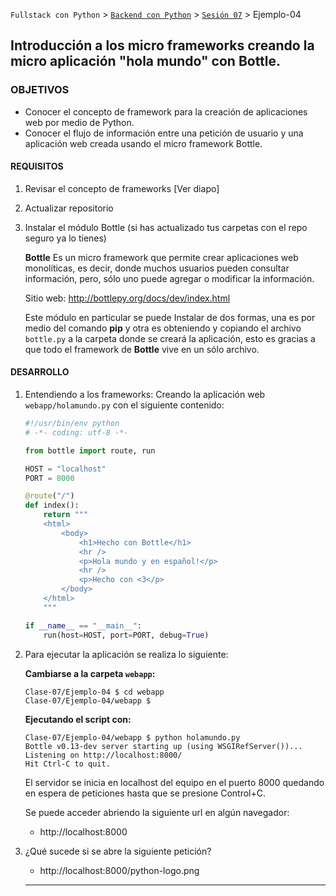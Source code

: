 `Fullstack con Python` > [`Backend con Python`](../../Readme.md) > [`Sesión 07`](../Readme.md) > Ejemplo-04

## Introducción a los micro frameworks creando la micro aplicación "hola mundo" con Bottle.

### OBJETIVOS
- Conocer el concepto de framework para la creación de aplicaciones web por medio de Python.
- Conocer el flujo de información entre una petición de usuario y una aplicación web creada usando el micro framework Bottle.

#### REQUISITOS
1. Revisar el concepto de frameworks [Ver diapo]
1. Actualizar repositorio
1. Instalar el módulo Bottle (si has actualizado tus carpetas con el repo seguro ya lo tienes)

   __Bottle__ Es un micro framework que permite crear aplicaciones web monolíticas, es decir, donde muchos usuarios pueden consultar información, pero, sólo uno puede agregar o modificar la información.

   Sitio web: http://bottlepy.org/docs/dev/index.html

   Este módulo en particular se puede Instalar de dos formas, una es por medio del comando __pip__ y otra es obteniendo y copiando el archivo `bottle.py` a la carpeta donde se creará la aplicación, esto es gracias a que todo el framework de __Bottle__ vive en un sólo archivo.

#### DESARROLLO
1. Entendiendo a los frameworks: Creando la aplicación web `webapp/holamundo.py` con el siguiente contenido:

   ```python
   #!/usr/bin/env python
   # -*- coding: utf-8 -*-

   from bottle import route, run

   HOST = "localhost"
   PORT = 8000

   @route("/")
   def index():
       return """
       <html>
           <body>
               <h1>Hecho con Bottle</h1>
               <hr />
               <p>Hola mundo y en español!</p>
               <hr />
               <p>Hecho con <3</p>
           </body>
       </html>
       """

   if __name__ == "__main__":
       run(host=HOST, port=PORT, debug=True)
   ```

1. Para ejecutar la aplicación se realiza lo siguiente:

   __Cambiarse a la carpeta `webapp`:__
   ```console
   Clase-07/Ejemplo-04 $ cd webapp
   Clase-07/Ejemplo-04/webapp $
   ```

   __Ejecutando el script con:__

   ```console
   Clase-07/Ejemplo-04/webapp $ python holamundo.py
   Bottle v0.13-dev server starting up (using WSGIRefServer())...
   Listening on http://localhost:8000/
   Hit Ctrl-C to quit.
   ```

   El servidor se inicia en localhost del equipo en el puerto 8000 quedando en espera de peticiones hasta que se presione Control+C.

   Se puede acceder abriendo la siguiente url en algún navegador:
   - http://localhost:8000

1. ¿Qué sucede si se abre la siguiente petición?

   - http://localhost:8000/python-logo.png
   ***
